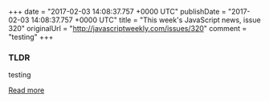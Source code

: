 +++
date = "2017-02-03 14:08:37.757 +0000 UTC"
publishDate = "2017-02-03 14:08:37.757 +0000 UTC"
title = "This week's JavaScript news, issue 320"
originalUrl = "http://javascriptweekly.com/issues/320"
comment = "testing"
+++

### TLDR

testing

[Read more](http://javascriptweekly.com/issues/320)
